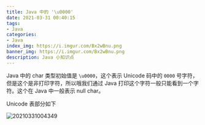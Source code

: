 ```yaml
---
title: Java 中的 '\u0000'
date: 2021-03-31 00:40:15
tags:
- Java
categories:
- Java
index_img: https://i.imgur.com/Bx2wBnu.png
banner_img: https://i.imgur.com/Bx2wBnu.png
description: Java 小知识点
---
```


Java 中的 char 类型初始值是 `\u0000`，这个表示 Unicode 码中的 `0000` 号字符，但是这个是非打印字符，所以哦我们通过 Java 打印这个字符一般只能看到一个字符。这个在 Java 中一般表示 null char。

Unicode 表部分如下

![20210331004349](https://cdn.jsdelivr.net/gh/fanlumaster/BlogMaps@master/blogs/pictures/20210331004349.png)